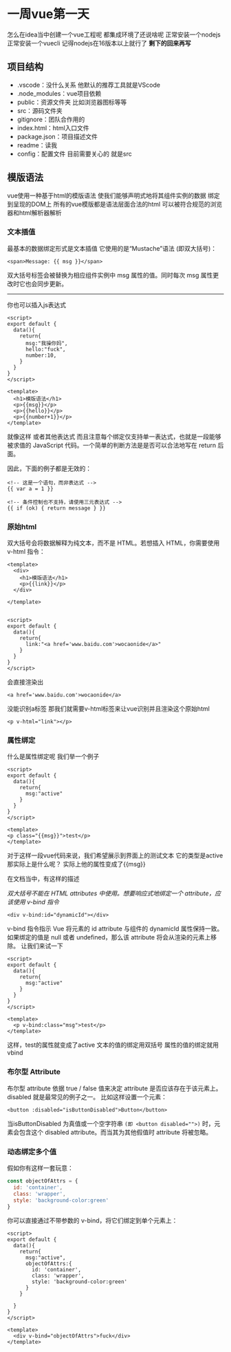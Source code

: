 # 一周vue第一天
怎么在idea当中创建一个vue工程呢
都集成环境了还说啥呢
正常安装一个nodejs
正常安装一个vuecli
记得nodejs在16版本以上就行了
**剩下的回来再写**
## 项目结构
* .vscode：没什么关系 他默认的推荐工具就是VScode
* .node_modules：vue项目依赖
* public：资源文件夹 比如浏览器图标等等
* src：源码文件夹
* gitignore：团队合作用的
* index.html：html入口文件
* package.json：项目描述文件
* readme：读我
* config：配置文件
目前需要关心的 就是src
## 模版语法
vue使用一种基于html的模版语法
使我们能够声明式地将其组件实例的数据 绑定到呈现的DOM上
所有的vue模版都是语法层面合法的html
可以被符合规范的浏览器和html解析器解析
### 文本插值
最基本的数据绑定形式是文本插值
它使用的是“Mustache”语法 (即双大括号)：
~~~~vue
<span>Message: {{ msg }}</span>
~~~~
双大括号标签会被替换为相应组件实例中 msg 属性的值。同时每次 msg 属性更改时它也会同步更新。
***
你也可以插入js表达式
~~~~vue
<script>
export default {
  data(){
    return{
      msg:"我操你妈",
      hello:"fuck",
      number:10,
    }
  }
}
</script>

<template>
  <h1>模版语法</h1>
  <p>{{msg}}</p>
  <p>{{hello}}</p>
  <p>{{number+1}}</p>
</template>
~~~~
就像这样
或者其他表达式
而且注意每个绑定仅支持单一表达式，也就是一段能够被求值的 JavaScript 代码。一个简单的判断方法是是否可以合法地写在 return 后面。

因此，下面的例子都是无效的：
~~~~
<!-- 这是一个语句，而非表达式 -->
{{ var a = 1 }}

<!-- 条件控制也不支持，请使用三元表达式 -->
{{ if (ok) { return message } }}
~~~~
### 原始html
双大括号会将数据解释为纯文本，而不是 HTML。若想插入 HTML，你需要使用 v-html 指令：
~~~~vue
<template>
  <div>
    <h1>模版语法</h1>
    <p>{{link}}</p>
  </div>

</template>


<script>
export default {
  data(){
    return{
      link:"<a href='www.baidu.com'>wocaonide</a>"
    }
  }
}
</script>
~~~~
会直接渲染出
~~~~
<a href='www.baidu.com'>wocaonide</a>
~~~~
没能识别a标签
那我们就需要v-html标签来让vue识别并且渲染这个原始html
~~~~vue
<p v-html="link"></p>
~~~~
### 属性绑定
什么是属性绑定呢
我们举一个例子
~~~~vue
<script>
export default {
  data(){
    return{
      msg:"active"
    }
  }
}
</script>

<template>
<p class="{{msg}}">test</p>
</template>
~~~~
对于这样一段vue代码来说，我们希望展示到界面上的测试文本 它的类型是active
那实际上是什么呢？
实际上他的属性变成了{{msg}}

在文档当中，有这样的描述

*双大括号不能在 HTML attributes 中使用。想要响应式地绑定一个 attribute，应该使用 v-bind 指令*
~~~~vue
<div v-bind:id="dynamicId"></div>
~~~~
v-bind 指令指示 Vue 将元素的 id attribute 与组件的 dynamicId 属性保持一致。如果绑定的值是 null 或者 undefined，那么该 attribute 将会从渲染的元素上移除。
让我们来试一下
~~~~vue
<script>
export default {
  data(){
    return{
      msg:"active"
    }
  }
}
</script>

<template>
  <p v-bind:class="msg">test</p>
</template>
~~~~
这样，test的属性就变成了active
文本的值的绑定用双括号
属性的值的绑定就用vbind

### 布尔型 Attribute 
布尔型 attribute 依据 true / false 值来决定 attribute 是否应该存在于该元素上。disabled 就是最常见的例子之一。
比如这样设置一个元素：
~~~~vue
<button :disabled="isButtonDisabled">Button</button>
~~~~
当isButtonDisabled 为真值或一个空字符串 `(即 <button disabled="">)` 时，元素会包含这个 disabled attribute。而当其为其他假值时 attribute 将被忽略。
### 动态绑定多个值
假如你有这样一套玩意：
~~~~js
const objectOfAttrs = {
  id: 'container',
  class: 'wrapper',
  style: 'background-color:green'
}
~~~~
你可以直接通过不带参数的 v-bind，将它们绑定到单个元素上：
~~~~vue
<script>
export default {
  data(){
    return{
      msg:"active",
      objectOfAttrs:{
        id: 'container',
        class: 'wrapper',
        style: 'background-color:green'
      }
    }

  }
}
</script>

<template>
  <div v-bind="objectOfAttrs">fuck</div>
</template>
~~~~
